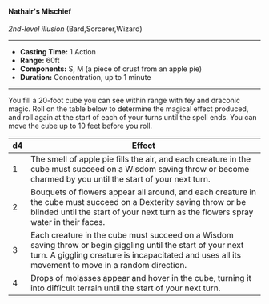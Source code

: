#### Nathair's Mischief
*2nd-level illusion* (Bard,Sorcerer,Wizard)
___
- **Casting Time:** 1 Action
- **Range:** 60ft
- **Components:** S, M (a piece of crust from an apple pie)
- **Duration:** Concentration, up to 1 minute
---
You fill a 20-foot cube you can see within range with fey and draconic magic. Roll on the table below to determine the magical effect produced, and roll again at the start of each of your turns until the spell ends. You can move the cube up to 10 feet before you roll.

d4 | Effect
-- | ------
 1 | The smell of apple pie fills the air, and each creature in the cube must succeed on a Wisdom saving throw or become charmed by you until the start of your next turn.
 2 | Bouquets of flowers appear all around, and each creature in the cube must succeed on a Dexterity saving throw or be blinded until the start of your next turn as the flowers spray water in their faces.
 3 | Each creature in the cube must succeed on a Wisdom saving throw or begin giggling until the start of your next turn. A giggling creature is incapacitated and uses all its movement to move in a random direction.
 4 | Drops of molasses appear and hover in the cube, turning it into difficult terrain until the start of your next turn.


